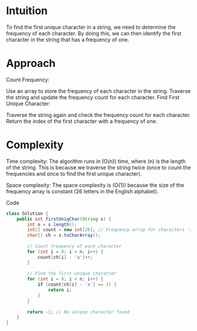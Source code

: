 # Intuition
To find the first unique character in a string, we need to determine the frequency of each character. By doing this, we can then identify the first character in the string that has a frequency of one.

# Approach
Count Frequency:

Use an array to store the frequency of each character in the string.
Traverse the string and update the frequency count for each character.
Find First Unique Character:

Traverse the string again and check the frequency count for each character.
Return the index of the first character with a frequency of one.


# Complexity

Time complexity:
The algorithm runs in (O(n)) time, where (n) is the length of the string. This is because we traverse the string twice (once to count the frequencies and once to find the first unique character).

Space complexity:
The space complexity is (O(1)) because the size of the frequency array is constant (26 letters in the English alphabet).

Code

```java
class Solution {
    public int firstUniqChar(String s) {
        int n = s.length();
        int[] count = new int[26]; // Frequency array for characters 'a' to 'z'
        char[] ch = s.toCharArray();
        
        // Count frequency of each character
        for (int i = 0; i < n; i++) {
            count[ch[i] - 'a']++;
        }
        
        // Find the first unique character
        for (int i = 0; i < n; i++) {
            if (count[ch[i] - 'a'] == 1) {
                return i;
            }
        }
        
        return -1; // No unique character found
    }
}
```